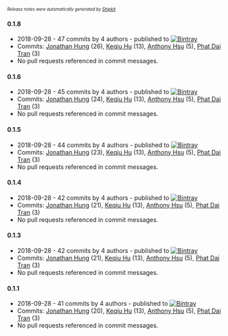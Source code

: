 <sup><sup>*Release notes were automatically generated by [Shipkit](http://shipkit.org/)*</sup></sup>

#### 0.1.8
 - 2018-09-28 - 47 commits by 4 authors - published to [![Bintray](https://img.shields.io/badge/Bintray-0.1.8-green.svg)](https://bintray.com/linkedin/test-repo/TonY/0.1.8)
 - Commits: [Jonathan Hung](https://github.com/hungj) (26), [Keqiu Hu](https://github.com/oliverhu) (13), [Anthony Hsu](https://github.com/erwa) (5), [Phat Dai Tran](https://github.com/pdtran3k6) (3)
 - No pull requests referenced in commit messages.

#### 0.1.6
 - 2018-09-28 - 45 commits by 4 authors - published to [![Bintray](https://img.shields.io/badge/Bintray-0.1.6-green.svg)](https://bintray.com/linkedin/test-repo/TonY/0.1.6)
 - Commits: [Jonathan Hung](https://github.com/hungj) (24), [Keqiu Hu](https://github.com/oliverhu) (13), [Anthony Hsu](https://github.com/erwa) (5), [Phat Dai Tran](https://github.com/pdtran3k6) (3)
 - No pull requests referenced in commit messages.

#### 0.1.5
 - 2018-09-28 - 44 commits by 4 authors - published to [![Bintray](https://img.shields.io/badge/Bintray-0.1.5-green.svg)](https://bintray.com/linkedin/test-repo/TonY/0.1.5)
 - Commits: [Jonathan Hung](https://github.com/hungj) (23), [Keqiu Hu](https://github.com/oliverhu) (13), [Anthony Hsu](https://github.com/erwa) (5), [Phat Dai Tran](https://github.com/pdtran3k6) (3)
 - No pull requests referenced in commit messages.

#### 0.1.4
 - 2018-09-28 - 42 commits by 4 authors - published to [![Bintray](https://img.shields.io/badge/Bintray-0.1.4-green.svg)](https://bintray.com/linkedin/test-repo/TonY/0.1.4)
 - Commits: [Jonathan Hung](https://github.com/hungj) (21), [Keqiu Hu](https://github.com/oliverhu) (13), [Anthony Hsu](https://github.com/erwa) (5), [Phat Dai Tran](https://github.com/pdtran3k6) (3)
 - No pull requests referenced in commit messages.

#### 0.1.3
 - 2018-09-28 - 42 commits by 4 authors - published to [![Bintray](https://img.shields.io/badge/Bintray-0.1.3-green.svg)](https://bintray.com/linkedin/test-repo/TonY/0.1.3)
 - Commits: [Jonathan Hung](https://github.com/hungj) (21), [Keqiu Hu](https://github.com/oliverhu) (13), [Anthony Hsu](https://github.com/erwa) (5), [Phat Dai Tran](https://github.com/pdtran3k6) (3)
 - No pull requests referenced in commit messages.

#### 0.1.1
 - 2018-09-28 - 41 commits by 4 authors - published to [![Bintray](https://img.shields.io/badge/Bintray-0.1.1-green.svg)](https://bintray.com/linkedin/test-repo/TonY/0.1.1)
 - Commits: [Jonathan Hung](https://github.com/hungj) (20), [Keqiu Hu](https://github.com/oliverhu) (13), [Anthony Hsu](https://github.com/erwa) (5), [Phat Dai Tran](https://github.com/pdtran3k6) (3)
 - No pull requests referenced in commit messages.

